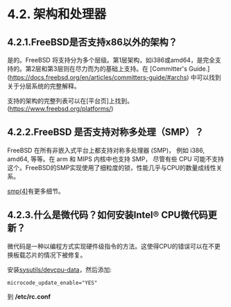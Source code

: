 # 4.2. 架构和处理器

## 4.2.1.FreeBSD是否支持x86以外的架构？ 

是的。FreeBSD 将支持分为多个层级。第1层架构，如i386或amd64，是完全支持的。第2层和第3层则在尽力而为的基础上支持。在 [Committer's Guide.] (https://docs.freebsd.org/en/articles/committers-guide/#archs) 中可以找到关于分层系统的完整解释。

支持的架构的完整列表可以在[平台页]上找到。(https://www.freebsd.org/platforms/)

## 4.2.2.FreeBSD 是否支持对称多处理（SMP）？

FreeBSD 在所有非嵌入式平台上都支持对称多处理器 (SMP)， 例如 i386, amd64, 等等。在 arm 和 MIPS 内核中也支持 SMP， 尽管有些 CPU 可能不支持这个。FreeBSD的SMP实现使用了细粒度的锁，性能几乎与CPU的数量成线性关系。

[smp(4)](https://www.freebsd.org/cgi/man.cgi?query=smp&sektion=4&format=html)有更多细节。

## 4.2.3.什么是微代码？如何安装Intel® CPU微代码更新？

微代码是一种以编程方式实现硬件级指令的方法。这使得CPU的错误可以在不更换板载芯片的情况下被修复。

安装[sysutils/devcpu-data](https://cgit.freebsd.org/ports/tree/sysutils/devcpu-data/pkg-descr)，然后添加:

```
microcode_update_enable="YES"
```

到 **/etc/rc.conf**
